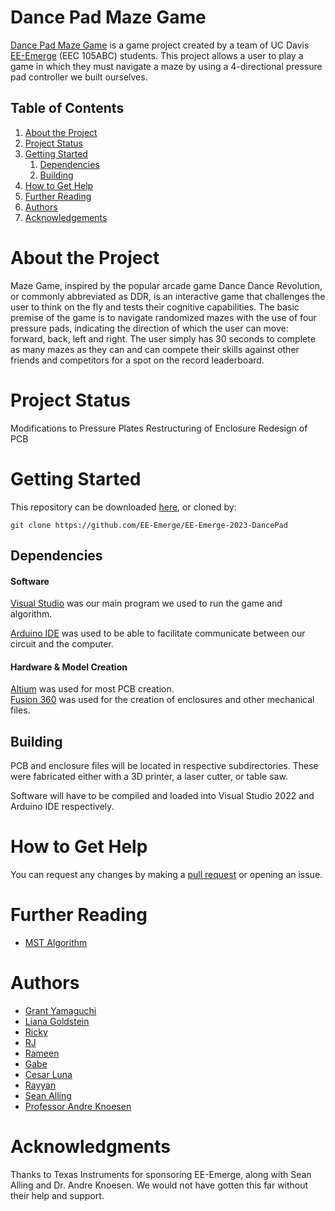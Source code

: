 # Dance Pad Maze Game

[Dance Pad Maze Game](https://github.com/EE-Emerge/EE-Emerge-2023-DancePad) is a game project created by a team of UC Davis [EE-Emerge](https://www.ece.ucdavis.edu/ieee/home/ee-emerge/) (EEC 105ABC) students. This project allows a user to play a game in which they must navigate a maze by using a 4-directional pressure pad controller we built ourselves.

## Table of Contents

1. [About the Project](#about-the-project)
2. [Project Status](#project-status)
3. [Getting Started](#getting-started)
    1. [Dependencies](#dependencies)
    1. [Building](#building)
4. [How to Get Help](#how-to-get-help)
5. [Further Reading](#further-reading)
6. [Authors](#authors)
7. [Acknowledgements](#acknowledgements)

# About the Project

Maze Game, inspired by the popular arcade game Dance Dance Revolution, or commonly abbreviated as DDR, is an interactive game that challenges the user to think on the fly and tests their cognitive capabilities. The basic premise of the game is to navigate randomized mazes with the use of four pressure pads, indicating the direction of which the user can move: forward, back, left and right. The user simply has 30 seconds to complete as many mazes as they can and can compete their skills against other friends and competitors for a spot on the record leaderboard.

# Project Status

Modifications to Pressure Plates
Restructuring of Enclosure
Redesign of PCB

# Getting Started

This repository can be downloaded [here](https://github.com/EE-Emerge/EE-Emerge-2023-DancePad/archive/master.zip), or cloned by:
```
git clone https://github.com/EE-Emerge/EE-Emerge-2023-DancePad
```

## Dependencies

#### Software
[Visual Studio](https://visualstudio.microsoft.com/vs/) was our main program we used to run the game and algorithm.

[Arduino IDE](https://www.arduino.cc/en/software) was used to be able to facilitate communicate between our circuit and the computer.

#### Hardware & Model Creation
[Altium](https://www.altium.com/) was used for most PCB creation.  
[Fusion 360](https://www.autodesk.com/products/fusion-360/overview) was used for the creation of enclosures and other mechanical files.  

## Building

PCB and enclosure files will be located in respective subdirectories. These were fabricated either with a 3D printer, a laser cutter, or table saw.

Software will have to be compiled and loaded into Visual Studio 2022 and Arduino IDE respectively.

# How to Get Help

You can request any changes by making a [pull request](https://github.com/EE-Emerge/EE-Emerge-2023-DancePad/pulls) or opening an issue.

# Further Reading

* [MST Algorithm](https://www.geeksforgeeks.org/kruskals-minimum-spanning-tree-algorithm-greedy-algo-2/)

# Authors

* [Grant Yamaguchi](https://github.com/MiyuYamasaki-Davis)
* [Liana Goldstein](https://)
* [Ricky](https://)
* [RJ](https://)
* [Rameen](https://)
* [Gabe](https://)
* [Cesar Luna](https://)
* [Rayyan](https://)
* [Sean Alling](https://www.ece.ucdavis.edu/blog/alling-sean/)
* [Professor Andre Knoesen](https://faculty.engineering.ucdavis.edu/knoesen/)

# Acknowledgments

Thanks to Texas Instruments for sponsoring EE-Emerge, along with Sean Alling and Dr. Andre Knoesen. We would not have gotten this far without their help and support.
